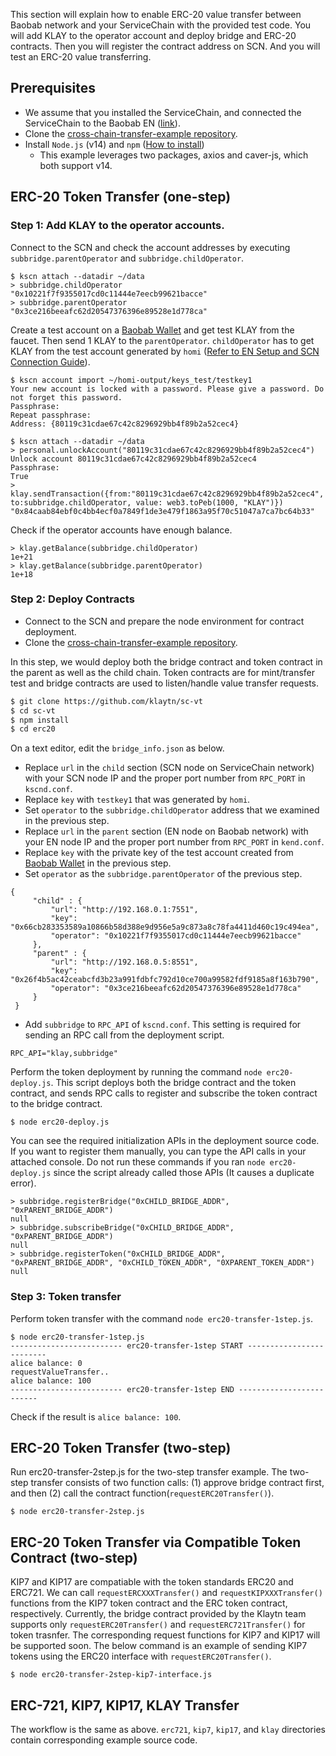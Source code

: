 This section will explain how to enable ERC-20 value transfer between Baobab network and your ServiceChain with the provided test code.
You will add KLAY to the operator account and deploy bridge and ERC-20 contracts.
Then you will register the contract address on SCN. And you will test an ERC-20 value transferring.


## Prerequisites <a id="prerequisites"></a>
- We assume that you installed the ServiceChain, and connected the ServiceChain to the Baobab EN ([link](en-scn-connection.md)).
- Clone the [cross-chain-transfer-example repository](https://github.com/klaytn/sc-vt).
- Install `Node.js` (v14) and `npm` ([How to install](https://nodejs.org/en/download/package-manager/))
    - This example leverages two packages, axios and caver-js, which both support v14.


## ERC-20 Token Transfer (one-step) <a id="erc-20-token-transfer-onestep"></a>

### Step 1: Add KLAY to the operator accounts. <a id="step-1-add-klay-to-the-operator-accounts"></a>
Connect to the SCN and check the account addresses by executing `subbridge.parentOperator` and `subbridge.childOperator`.
```
$ kscn attach --datadir ~/data
> subbridge.childOperator
"0x10221f7f9355017cd0c11444e7eecb99621bacce"
> subbridge.parentOperator
"0x3ce216beeafc62d20547376396e89528e1d778ca"
```

Create a test account on a [Baobab Wallet](https://baobab.wallet.klaytn.com/) and get test KLAY from the faucet. Then send 1 KLAY to the `parentOperator`. `childOperator` has to get KLAY from the test account generated by `homi` ([Refer to EN Setup and SCN Connection Guide](en-scn-connection.md)).

```
$ kscn account import ~/homi-output/keys_test/testkey1
Your new account is locked with a password. Please give a password. Do not forget this password.
Passphrase:
Repeat passphrase:
Address: {80119c31cdae67c42c8296929bb4f89b2a52cec4}
```
```
$ kscn attach --datadir ~/data
> personal.unlockAccount("80119c31cdae67c42c8296929bb4f89b2a52cec4")
Unlock account 80119c31cdae67c42c8296929bb4f89b2a52cec4
Passphrase:
True
> klay.sendTransaction({from:"80119c31cdae67c42c8296929bb4f89b2a52cec4", to:subbridge.childOperator, value: web3.toPeb(1000, "KLAY")})
"0x84caab84ebf0c4bb4ecf0a7849f1de3e479f1863a95f70c51047a7ca7bc64b33"
```
Check if the operator accounts have enough balance.
```
> klay.getBalance(subbridge.childOperator)
1e+21
> klay.getBalance(subbridge.parentOperator)
1e+18
```

### Step 2: Deploy Contracts <a id="step-2-deploy-contracts"></a>
- Connect to the SCN and prepare the node environment for contract deployment.
- Clone the [cross-chain-transfer-example repository](https://github.com/klaytn/sc-vt).

In this step, we would deploy both the bridge contract and token contract in the parent as well as the child chain.
Token contracts are for mint/transfer test and bridge contracts are used to listen/handle value transfer requests.

```bash
$ git clone https://github.com/klaytn/sc-vt
$ cd sc-vt
$ npm install
$ cd erc20
```

On a text editor, edit the `bridge_info.json` as below.
- Replace `url` in the `child` section (SCN node on ServiceChain network) with your SCN node IP and the proper port number from `RPC_PORT` in `kscnd.conf`.
- Replace `key` with `testkey1` that was generated by `homi`.
- Set `operator` to the `subbridge.childOperator` address that we examined in the previous step.
- Replace `url` in the `parent` section (EN node on Baobab network) with your EN node IP and the proper port number from `RPC_PORT` in `kend.conf`.
- Replace `key` with the private key of the test account created from [Baobab Wallet](https://baobab.wallet.klaytn.com/) in the previous step.
- Set `operator` as the `subbridge.parentOperator` of the previous step.

```
{
     "child" : {
         "url": "http://192.168.0.1:7551",
         "key": "0x66cb283353589a10866b58d388e9d956e5a9c873a8c78fa4411d460c19c494ea",
         "operator": "0x10221f7f9355017cd0c11444e7eecb99621bacce"
     },
     "parent" : {
         "url": "http://192.168.0.5:8551",
         "key": "0x26f4b5ac42ceabcfd3b23a991fdbfc792d10ce700a99582fdf9185a8f163b790",
         "operator": "0x3ce216beeafc62d20547376396e89528e1d778ca"
     }
 }
```

- Add `subbridge` to `RPC_API` of `kscnd.conf`. This setting is required for sending an RPC call from the deployment script.
```
RPC_API="klay,subbridge"
```

Perform the token deployment by running the command `node erc20-deploy.js`. This script deploys both the bridge contract and the token contract, and sends RPC calls to register and subscribe the token contract to the bridge contract.
```
$ node erc20-deploy.js
```

You can see the required initialization APIs in the deployment source code. If you want to register them manually, you can type the API calls in your attached console.
Do not run these commands if you ran `node erc20-deploy.js` since the script already called those APIs (It causes a duplicate error).
```
> subbridge.registerBridge("0xCHILD_BRIDGE_ADDR", "0xPARENT_BRIDGE_ADDR")
null
> subbridge.subscribeBridge("0xCHILD_BRIDGE_ADDR", "0xPARENT_BRIDGE_ADDR")
null
> subbridge.registerToken("0xCHILD_BRIDGE_ADDR", "0xPARENT_BRIDGE_ADDR", "0xCHILD_TOKEN_ADDR", "0XPARENT_TOKEN_ADDR")
null
```

### Step 3: Token transfer <a id="step-3-token-transfer"></a>
Perform token transfer with the command `node erc20-transfer-1step.js`.
```
$ node erc20-transfer-1step.js
------------------------- erc20-transfer-1step START -------------------------
alice balance: 0
requestValueTransfer..
alice balance: 100
------------------------- erc20-transfer-1step END -------------------------
```

Check if the result is `alice balance: 100`.

## ERC-20 Token Transfer (two-step) <a id="erc-20-token-transfer-twostep"></a>
Run erc20-transfer-2step.js for the two-step transfer example.
The two-step transfer consists of two function calls: (1) approve bridge contract first, and then (2) call the contract function(`requestERC20Transfer()`).
```
$ node erc20-transfer-2step.js
```

## ERC-20 Token Transfer via Compatible Token Contract (two-step) <a id="erc-20-token-transfer-compatiable"></a>
KIP7 and KIP17 are compatiable with the token standards ERC20 and ERC721. We can call `requestERCXXXTransfer()` and `requestKIPXXXTransfer()` functions from the KIP7 token contract and the ERC token contract, respectively.
Currently, the bridge contract provided by the Klaytn team supports only `requestERC20Transfer()` and `requestERC721Transfer()` for token trasnfer. The corresponding request functions for KIP7 and KIP17 will be supported soon.
The below command is an example of sending KIP7 tokens using the ERC20 interface with `requestERC20Transfer()`.
```
$ node erc20-transfer-2step-kip7-interface.js
```

## ERC-721, KIP7, KIP17, KLAY Transfer <a id="erc-721-token-transfer"></a>
The workflow is the same as above. `erc721`, `kip7`, `kip17`, and `klay` directories contain corresponding example source code.
